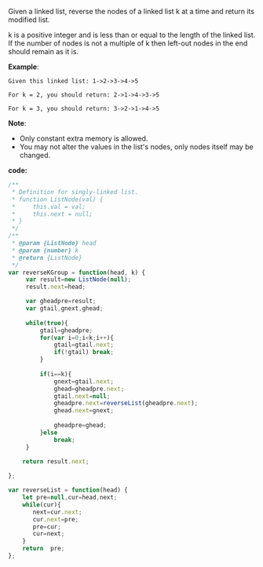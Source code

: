 ﻿Given a linked list, reverse the nodes of a linked list k at a time and return its modified list.

k is a positive integer and is less than or equal to the length of the linked list. If the number of nodes is not a multiple of k then left-out nodes in the end should remain as it is.

**Example**:
```
Given this linked list: 1->2->3->4->5

For k = 2, you should return: 2->1->4->3->5

For k = 3, you should return: 3->2->1->4->5
```

**Note**:

- Only constant extra memory is allowed.
- You may not alter the values in the list's nodes, only nodes itself may be changed.

**code:**

```js
/**
 * Definition for singly-linked list.
 * function ListNode(val) {
 *     this.val = val;
 *     this.next = null;
 * }
 */
/**
 * @param {ListNode} head
 * @param {number} k
 * @return {ListNode}
 */
var reverseKGroup = function(head, k) {
     var result=new ListNode(null);
     result.next=head;

     var gheadpre=result;
     var gtail,gnext,ghead;
    
     while(true){
         gtail=gheadpre;
         for(var i=0;i<k;i++){
             gtail=gtail.next;
             if(!gtail) break;
         }
    
         if(i==k){
             gnext=gtail.next;
             ghead=gheadpre.next;
             gtail.next=null;
             gheadpre.next=reverseList(gheadpre.next);
             ghead.next=gnext;
             
             gheadpre=ghead;
         }else 
             break;   
     }    

    return result.next;
    
};

var reverseList = function(head) {
    let pre=null,cur=head,next;
    while(cur){
       next=cur.next;
       cur.next=pre;
       pre=cur;
       cur=next;
    }    
    return  pre;    
};

```

